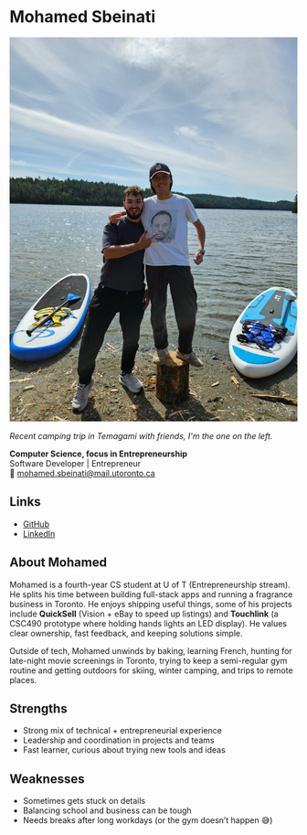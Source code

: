 # Mohamed Sbeinati  

![Mohamed Sbeinati Profile](./temagami_pic.jpeg)

*Recent camping trip in Temagami with friends, I'm the one on the left.*

**Computer Science, focus in Entrepreneurship**  
Software Developer | Entrepreneur  
📧 mohamed.sbeinati@mail.utoronto.ca  

## Links  
- [GitHub](https://github.com/MBZ-0)  
- [LinkedIn](https://www.linkedin.com/in/mohamed-sbeinati) 

## About Mohamed  

Mohamed is a fourth-year CS student at U of T (Entrepreneurship stream). He splits his time between building full-stack apps and running a fragrance business in Toronto. He enjoys shipping useful things, some of his projects include **QuickSell** (Vision + eBay to speed up listings) and **Touchlink** (a CSC490 prototype where holding hands lights an LED display). He values clear ownership, fast feedback, and keeping solutions simple.  

Outside of tech, Mohamed unwinds by baking, learning French, hunting for late-night movie screenings in Toronto, trying to keep a semi-regular gym routine and getting outdoors for skiing, winter camping, and trips to remote places.

## Strengths  
- Strong mix of technical + entrepreneurial experience  
- Leadership and coordination in projects and teams  
- Fast learner, curious about trying new tools and ideas  

## Weaknesses  
- Sometimes gets stuck on details  
- Balancing school and business can be tough  
- Needs breaks after long workdays (or the gym doesn’t happen 😅)  
